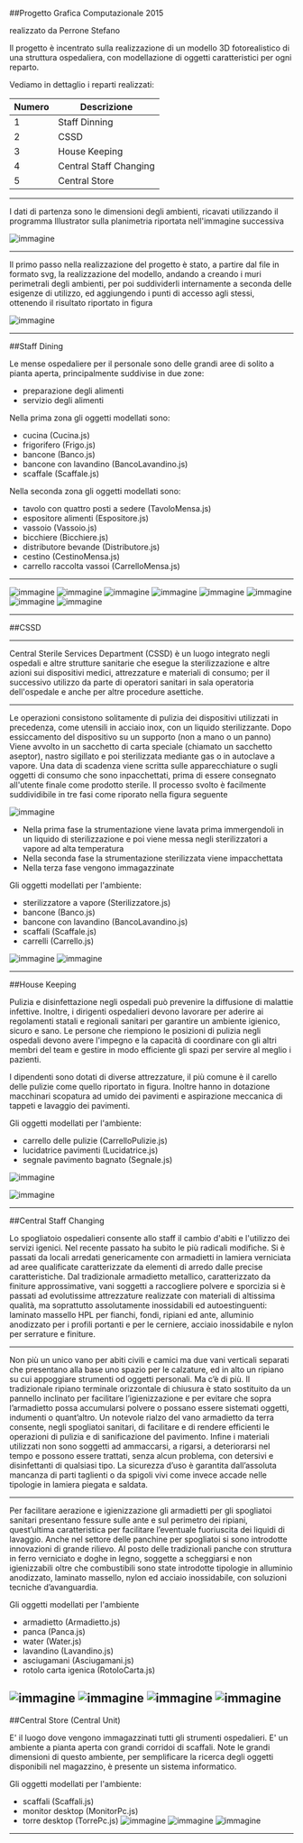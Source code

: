 ##Progetto Grafica Computazionale 2015 

realizzato da Perrone Stefano

Il progetto è incentrato sulla realizzazione di un modello 3D fotorealistico di una struttura ospedaliera, con modellazione di oggetti caratteristici per ogni reparto. 

Vediamo in dettaglio i reparti realizzati: 

| __Numero__ | __Descrizione__ |
| ------ | ------ |
|   1   | Staff Dinning |
|   2   | CSSD |
|   3   | House Keeping |
|   4   | Central Staff Changing |
|   5   | Central Store |

-----------------------------------------------------------

I dati di partenza sono le dimensioni degli ambienti, ricavati utilizzando il programma Illustrator sulla planimetria riportata nell'immagine successiva

![immagine](/home/stepex/cg2015-final-project/docs/plan1.png)

--------------------------------------------------------------------

Il primo passo nella realizzazione del progetto è stato, a partire dal file in formato svg, la realizzazione del modello, andando a creando i muri perimetrali degli ambienti, per poi suddividerli internamente a seconda delle esigenze di utilizzo, ed aggiungendo i punti di accesso agli stessi, ottenendo il risultato riportato in figura

![immagine](/home/stepex/cg2015-final-project/docs/plan2.png)

---------------------------------------------------------------


##Staff Dining

Le mense ospedaliere per il personale sono delle grandi aree di solito a pianta aperta, principalmente suddivise in due zone: 

- preparazione degli alimenti
- servizio degli alimenti

Nella prima zona gli oggetti modellati sono:

- cucina (Cucina.js)
- frigorifero (Frigo.js)
- bancone (Banco.js)
- bancone con lavandino (BancoLavandino.js)
- scaffale (Scaffale.js)

Nella seconda zona gli oggetti modellati sono:

- tavolo con quattro posti a sedere (TavoloMensa.js)
- espositore alimenti (Espositore.js)
- vassoio (Vassoio.js)
- bicchiere (Bicchiere.js)
- distributore bevande (Distributore.js)
- cestino (CestinoMensa.js)
- carrello raccolta vassoi (CarrelloMensa.js)

------------------
![immagine](http://www.supino.it/images/prodotti/ufficio/accessori-ufficio/tavoli-pieghevoli/tavoli-mensa-ufficio-06.jpg)
![immagine](http://www.herrmann-grosskuechen.de/root/img/pool/hhlkr_referenzen/UKE_Mensa/1_Salatausgabe_gross.jpg)
![immagine](http://img4.annuncicdn.it/40/fc/40fc872d644c6161dc91bfe3ded96215_orig.jpg)
![immagine](http://www.tuttoscaffali.it/eshop/components/com_virtuemart/shop_image/product/svuota-vassoi_701.jpg)
![immagine](http://acqualys.foreach.it/erogatori/wp-content/uploads/2015/04/acqualys-c1.jpg)
![immagine](http://www.domstore.it/media/catalog/product/cache/1/image/9df78eab33525d08d6e5fb8d27136e95/l/o/lofra-cucina-gas-plg96gvt-c.jpg)
![immagine](http://www.gruppoincasso.it/prodotti/050920121209195373_pic.jpg)
![immagine](http://www.macchineprofessionali.it/images/stories/virtuemart/product/studio12/lavarm2pssx.jpg)

------------------

##CSSD

------------------

 Central Sterile Services Department (CSSD) è un luogo integrato negli ospedali e altre strutture sanitarie che esegue la sterilizzazione e altre azioni sui dispositivi medici, attrezzature e materiali di consumo; per il successivo utilizzo da parte di operatori sanitari in sala operatoria dell'ospedale e anche per altre procedure asettiche.

------------------

 Le operazioni consistono solitamente di pulizia dei dispositivi utilizzati in precedenza, come utensili in acciaio inox, con un liquido sterilizzante. Dopo essiccamento del dispositivo su un supporto (non a mano o un panno) Viene avvolto in un sacchetto di carta speciale (chiamato un sacchetto aseptor), nastro sigillato e poi sterilizzata mediante gas o in autoclave a vapore. Una data di scadenza viene scritta sulle apparecchiature o sugli oggetti di consumo che sono inpacchettati, prima di essere consegnato all'utente finale come prodotto sterile. Il processo svolto è facilmente suddividibile in tre fasi come riporato nella figura seguente

![immagine](/home/stepex/cg2015-final-project/docs/cssd.jpg)

- Nella prima fase la strumentazione viene lavata prima immergendoli in un liquido di sterilizzazione e poi viene messa negli sterilizzatori a vapore ad alta temperatura
- Nella seconda fase la strumentazione sterilizzata viene impacchettata 
- Nella terza fase vengono immagazzinate

Gli oggetti modellati per l'ambiente:
- sterilizzatore a vapore (Sterilizzatore.js)
- bancone (Banco.js)
- bancone con lavandino (BancoLavandino.js)
- scaffali (Scaffale.js)
- carrelli (Carrello.js)

![immagine](http://fotostore.aruba.it/fotoalbum_automaticlavello_it/Data/0ca827c72b/d0f1d20b7d0.JPG)
![immagine](http://www.gilbert-ash.com/databaseImages/prd_1165996__critical_care_washers.jpg)

-------------------------------------


##House Keeping

Pulizia e disinfettazione negli ospedali può prevenire la diffusione di malattie infettive. Inoltre, i dirigenti ospedalieri devono lavorare per aderire ai regolamenti statali e regionali sanitari per garantire un ambiente igienico, sicuro e sano. Le persone che riempiono le posizioni di pulizia negli ospedali devono avere l'impegno e la capacità di coordinare con gli altri membri del team e gestire in modo efficiente gli spazi per servire al meglio i pazienti.

I dipendenti sono dotati di diverse attrezzature, il più comune è il carello delle pulizie come quello riportato in figura. Inoltre hanno in dotazione macchinari scopatura ad umido dei pavimenti e aspirazione meccanica di tappeti e lavaggio dei pavimenti. 

Gli oggetti modellati per l'ambiente:
- carrello delle pulizie (CarrelloPulizie.js)
- lucidatrice pavimenti (Lucidatrice.js)
- segnale pavimento bagnato (Segnale.js)

![immagine](http://www.acquistiverdi.it/sites/default/files/imagecache/Original_confirma/images/prodotti/carrello_multiuso_alpha_filmop_0.jpg)

![immagine](http://i00.i.aliimg.com/photo/v0/60169008106_1/Hospital_Floor_Cleaning_Machine_Cart_Battery_Type.jpg)

------------------------------------

##Central Staff Changing

Lo spogliatoio ospedalieri consente allo staff il cambio d'abiti e l'utilizzo dei servizi igenici. Nel recente passato ha subito le più radicali modifiche. 
Si è passati da locali arredati genericamente con armadietti in lamiera verniciata ad aree qualificate caratterizzate da elementi di arredo dalle precise caratteristiche. Dal tradizionale armadietto metallico, caratterizzato da finiture approssimative, vani soggetti a raccogliere polvere e sporcizia si è passati ad evolutissime attrezzature realizzate con materiali di altissima qualità, ma soprattutto assolutamente inossidabili ed autoestinguenti: laminato massello HPL per fianchi, fondi, ripiani ed ante, alluminio anodizzato per i profili portanti e per le cerniere, acciaio inossidabile e nylon per serrature e finiture.


------------------

Non più un unico vano per abiti civili e camici ma due vani verticali separati che presentano alla base uno spazio per le calzature, ed in alto un ripiano su cui appoggiare strumenti od oggetti personali.
Ma c’è di più. Il tradizionale ripiano terminale orizzontale di chiusura è stato sostituito da un pannello inclinato per facilitare l’igienizzazione e per evitare che sopra l’armadietto possa accumularsi polvere o possano essere sistemati oggetti, indumenti o quant’altro.
Un notevole rialzo del vano armadietto da terra consente, negli spogliatoi sanitari, di facilitare e di rendere efficienti le operazioni di pulizia e di sanificazione del pavimento.
Infine i materiali utilizzati non sono soggetti ad ammaccarsi, a rigarsi, a deteriorarsi nel tempo e possono essere trattati, senza alcun problema, con detersivi e disinfettanti di qualsiasi tipo.
La sicurezza d’uso è garantita dall’assoluta mancanza di parti taglienti o da spigoli vivi come invece accade nelle tipologie in lamiera piegata e saldata.

------------------

Per facilitare aerazione e igienizzazione gli armadietti per gli spogliatoi sanitari presentano fessure sulle ante e sul perimetro dei ripiani, quest’ultima caratteristica per facilitare l’eventuale fuoriuscita dei liquidi di lavaggio.
Anche nel settore delle panchine per spogliatoi si sono introdotte innovazioni di grande rilievo. Al posto delle tradizionali panche con struttura in ferro verniciato e doghe in legno, soggette a scheggiarsi e non igienizzabili oltre che combustibili sono state introdotte tipologie in alluminio anodizzato, laminato massello, nylon ed acciaio inossidabile, con soluzioni tecniche d’avanguardia.


Gli oggetti modellati per l'ambiente
- armadietto (Armadietto.js)
- panca (Panca.js)
- water (Water.js)
- lavandino (Lavandino.js)
- asciugamani (Asciugamani.js)
- rotolo carta igenica (RotoloCarta.js)

![immagine](http://www.gesgroup.it/wp-content/uploads/2013/05/ARMADI_Variante_L_TI_01-448x238.jpg)
![immagine](http://www.tuttoscaffali.it/eshop/components/com_virtuemart/shop_image/product/PF_LE_M_1500.jpg)
![immagine](http://img.archiexpo.it/images_ae/photo-g/lavabo-sospeso-rotondo-moderno-50347-3515619.jpg)
![immagine](http://www.cetishop.it/public/foto/MG88P-B-LEM.jpg)
---------------------------------------------------------------------

##Central Store (Central Unit)

E' il luogo dove vengono immagazzinati tutti gli strumenti ospedalieri. E' un ambiente a pianta aperta con grandi corridoi di scaffali. Note le grandi dimensioni di questo ambiente, per semplificare la ricerca degli oggetti disponibili nel magazzino, è presente un sistema informatico.

Gli oggetti modellati per l'ambiente:
- scaffali (Scaffali.js)
- monitor desktop (MonitorPc.js)
- torre desktop (TorrePc.js)
![immagine](http://www.montichiari.spedalicivili.brescia.it/upload/spedalicivili_brescia/gs_fornitori/IMG_1896_14432_643.JPG)
![immagine](http://www.scaffali.biz/images/lo_scaffale.jpg)
![immagine](http://www.desktop-driver.com/wp-content/uploads/2013/03/Dell-Dimension-5150-450x337.jpg)
-------------------------------------------------------------------------------